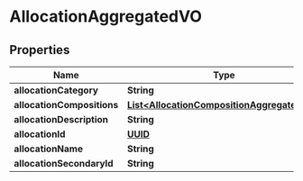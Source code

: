 
# AllocationAggregatedVO

## Properties
Name | Type | Description | Notes
------------ | ------------- | ------------- | -------------
**allocationCategory** | **String** |  |  [optional]
**allocationCompositions** | [**List&lt;AllocationCompositionAggregatedVO&gt;**](AllocationCompositionAggregatedVO.md) |  |  [optional]
**allocationDescription** | **String** |  |  [optional]
**allocationId** | [**UUID**](UUID.md) |  |  [optional]
**allocationName** | **String** |  |  [optional]
**allocationSecondaryId** | **String** |  |  [optional]



